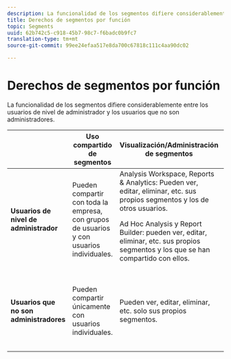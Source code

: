 ```yaml
---
description: La funcionalidad de los segmentos difiere considerablemente entre los usuarios de nivel de administrador y los usuarios que no son administradores.
title: Derechos de segmentos por función
topic: Segments
uuid: 62b742c5-c918-45b7-98c7-f6badc0b9fc7
translation-type: tm+mt
source-git-commit: 99ee24efaa517e8da700c67818c111c4aa90dc02

---
```



# Derechos de segmentos por función

La funcionalidad de los segmentos difiere considerablemente entre los usuarios de nivel de administrador y los usuarios que no son administradores.

<table id="table_13F72FD90C964B86BD4B51E6F51ED292"> 
 <thead> 
  <tr> 
   <th colname="col1" class="entry"></th> 
   <th colname="col2" class="entry"> Uso compartido de segmentos </th> 
   <th colname="col3" class="entry"> Visualización/Administración de segmentos </th> 
   <th colname="col4" class="entry"> Aprobación de segmentos </th> 
   <th colname="col5" class="entry"> Aplicación de segmentos </th> 
  </tr> 
 </thead>
 <tbody> 
  <tr> 
   <td colname="col1"> <b>Usuarios de nivel de administrador</b> </td> 
   <td colname="col2"> Pueden compartir con toda la empresa, con grupos de usuarios y con usuarios individuales. </td> 
   <td colname="col3"> <span class="keyword">Analysis Workspace, Reports &amp; Analytics</span>: Pueden ver, editar, eliminar, etc. sus propios segmentos y los de otros usuarios. <p> <span class="keyword"> Ad Hoc Analysis</span> y <span class="keyword">Report Builder</span>: pueden ver, editar, eliminar, etc. sus propios segmentos y los que se han compartido con ellos. </p> </td> 
   <td colname="col4"> Pueden aprobar segmentos como canónicos. </td> 
   <td colname="col5"> Pueden aplicar cualquier segmento en toda la organización. </td> 
  </tr> 
  <tr> 
   <td colname="col1"> <b>Usuarios que no son administradores</b> </td> 
   <td colname="col2"> Pueden compartir únicamente con usuarios individuales. </td> 
   <td colname="col3"> Pueden ver, editar, eliminar, etc. solo sus propios segmentos. </td> 
   <td colname="col4"> Solo pueden consumir segmentos aprobados; no pueden marcar como aprobado. </td> 
   <td colname="col5"> Pueden aplicar sus propios segmentos y segmentos que se han compartido con ellos. </td> 
  </tr> 
 </tbody> 
</table>


